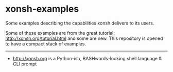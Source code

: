 # xonsh-examples
Some examples describing the capabilities xonsh delivers to its users.

Some of these examples are from the great tutorial: http://xonsh.org/tutorial.html
and some are new. This repository is opened to have a compact stack of examples.

---

* http://xonsh.org is a Python-ish, BASHwards-looking shell language & CLI prompt

